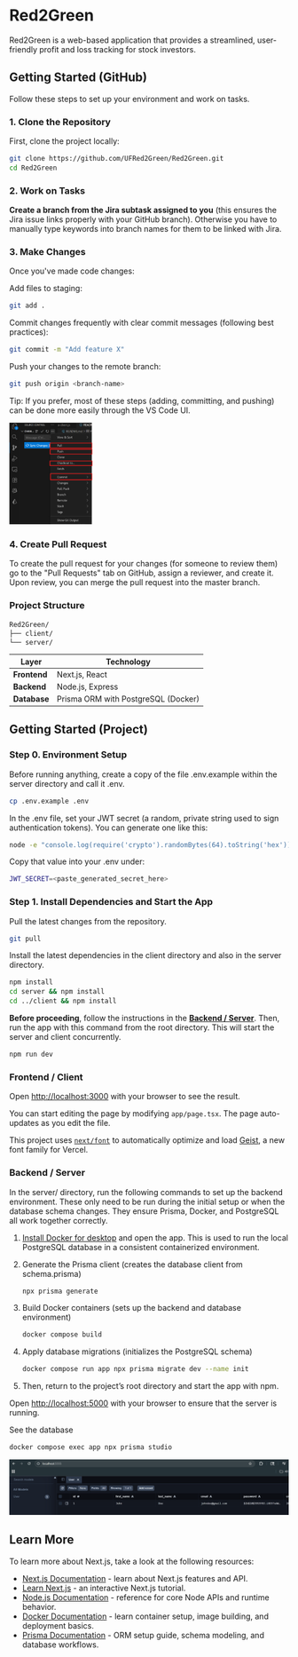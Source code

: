 # Red2Green

Red2Green is a web-based application that provides a streamlined, user-friendly profit and loss tracking for stock investors.

## Getting Started (GitHub)

Follow these steps to set up your environment and work on tasks.

### 1. Clone the Repository
First, clone the project locally:
```bash
git clone https://github.com/UFRed2Green/Red2Green.git
cd Red2Green
```

### 2. Work on Tasks
**Create a branch from the Jira subtask assigned to you** (this ensures the Jira issue links properly with your GitHub branch). Otherwise you have to manually type keywords into branch names for them to be linked with Jira.

### 3. Make Changes

Once you've made code changes:

Add files to staging:

```bash 
git add .
```


Commit changes frequently with clear commit messages (following best practices):

```bash 
git commit -m "Add feature X"
```


Push your changes to the remote branch:

```bash 
git push origin <branch-name>
```

Tip: If you prefer, most of these steps (adding, committing, and pushing) can be done more easily through the VS Code UI.

<img src="./docs/images/vscode-git.png" width="150" />

### 4. Create Pull Request
To create the pull request for your changes (for someone to review them) go to the "Pull Requests" tab on GitHub, assign a reviewer, and create it.
Upon review, you can merge the pull request into the master branch.

### Project Structure
```
Red2Green/
├── client/
└── server/
```
| Layer      | Technology |
|-------------|-------------|
| **Frontend** | Next.js, React |
| **Backend**  | Node.js, Express |
| **Database** | Prisma ORM with PostgreSQL (Docker) |

## Getting Started (Project)

### Step 0. Environment Setup
Before running anything, create a copy of the file .env.example within the server directory and call it .env.
```bash
cp .env.example .env
```

In the .env file, set your JWT secret (a random, private string used to sign authentication tokens).
You can generate one like this:
```bash
node -e "console.log(require('crypto').randomBytes(64).toString('hex'))"
```

Copy that value into your .env under:
```bash
JWT_SECRET=<paste_generated_secret_here>
```

### Step 1. Install Dependencies and Start the App 
Pull the latest changes from the repository.

```bash
git pull
```

Install the latest dependencies in the client directory and also in the server directory.
```bash
npm install
cd server && npm install
cd ../client && npm install
```
**Before proceeding**, follow the instructions in the [**Backend / Server**](#backend--server). Then, run the app with this command from the root directory. This will start the server and client concurrently.

```bash
npm run dev
```

### Frontend / Client
Open [http://localhost:3000](http://localhost:3000) with your browser to see the result.

You can start editing the page by modifying `app/page.tsx`. The page auto-updates as you edit the file.

This project uses [`next/font`](https://nextjs.org/docs/app/building-your-application/optimizing/fonts) to automatically optimize and load [Geist](https://vercel.com/font), a new font family for Vercel.

### Backend / Server

In the server/ directory, run the following commands to set up the backend environment.
These only need to be run during the initial setup or when the database schema changes.
They ensure Prisma, Docker, and PostgreSQL all work together correctly.

1. [Install Docker for desktop](https://www.docker.com/get-started/) and open the app. This is used to run the local PostgreSQL database in a consistent containerized environment.

2. Generate the Prisma client
    (creates the database client from schema.prisma)
    ``` bash
    npx prisma generate
    ```

3. Build Docker containers
(sets up the backend and database environment)
    ```bash
    docker compose build
    ```

4. Apply database migrations
    (initializes the PostgreSQL schema)

    ```bash
    docker compose run app npx prisma migrate dev --name init
    ```

5. Then, return to the project’s root directory and start the app with npm.

Open [http://localhost:5000](http://localhost:5000) with your browser to ensure that the server is running.

See the database

```bash
docker compose exec app npx prisma studio
```
<img src="./docs/images/database.png" />

## Learn More

To learn more about Next.js, take a look at the following resources:

- [Next.js Documentation](https://nextjs.org/docs) - learn about Next.js features and API.
- [Learn Next.js](https://nextjs.org/learn) - an interactive Next.js tutorial.
- [Node.js Documentation](https://nodejs.org/docs/latest/api/) - reference for core Node APIs and runtime behavior.
- [Docker Documentation](https://docs.docker.com/) - learn container setup, image building, and deployment basics.
- [Prisma Documentation](https://www.prisma.io/docs) - ORM setup guide, schema modeling, and database workflows.